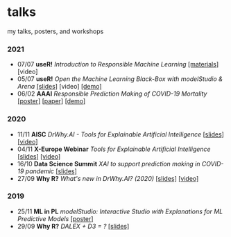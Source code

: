 # talks

my talks, posters, and workshops

### 2021

- 07/07 **useR!** *Introduction to Responsible Machine Learning* [[materials]](https://github.com/MI2DataLab/ResponsibleML-UseR2021) [video]
- 05/07 **useR!** *Open the Machine Learning Black-Box with modelStudio & Arena* [[slides]](https://github.com/hbaniecki/talks/blob/main/2021/user_modelstudio.pdf) [video] [[demo]](https://github.com/hbaniecki/user-21)
- 06/02 **AAAI** *Responsible Prediction Making of COVID-19 Mortality* [[poster]](https://github.com/hbaniecki/talks/blob/main/2021/aaai_responsible.pdf) [[paper]](https://ojs.aaai.org/index.php/AAAI/article/view/17874) [[demo]](https://rai-covid.drwhy.ai)

### 2020

- 11/11 **AISC** *DrWhy.AI - Tools for Explainable Artificial Intelligence* [[slides]](https://github.com/hbaniecki/talks/blob/main/2020/aisc_tools4xai.pdf) [[video]](https://www.youtube.com/watch?v=NxDrDNDmRKs)
- 04/11 **X-Europe Webinar** *Tools for Explainable Artificial Intelligence* [[slides]](https://github.com/hbaniecki/talks/blob/main/2020/xeurope_tools4xai.pdf) [[video]](https://www.youtube.com/watch?v=EcDfSjR2lIw)
- 16/10 **Data Science Summit** *XAI to support prediction making in COVID-19 pandemic* [[slides]](https://github.com/hbaniecki/talks/blob/main/2020/dss_xaicovid.pdf)
- 27/09 **Why R?** *What's new in DrWhy.AI? (2020)* [[slides]](https://github.com/hbaniecki/talks/blob/main/2020/whyr_drwhy.pdf) [[video]](https://youtu.be/C7ac4A1t7sc?t=4685)

### 2019

- 25/11 **ML in PL** *modelStudio: Interactive Studio with Explanations for ML Predictive Models* [[poster]](https://github.com/hbaniecki/talks/blob/main/2019/mlinpl_modelstudio.pdf)
- 29/09 **Why R?** *DALEX + D3 = ?* [[slides]](https://github.com/hbaniecki/talks/blob/main/2019/whyr_d3dalex.pdf)
